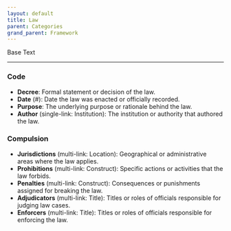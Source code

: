 ```yaml
---
layout: default
title: Law
parent: Categories
grand_parent: Framework 
---
```


Base Text 

---
### Code
- **Decree**: Formal statement or decision of the law.
- **Date** (#): Date the law was enacted or officially recorded.
- **Purpose**: The underlying purpose or rationale behind the law.
- **Author** (single-link: Institution): The institution or authority that authored the law.

### Compulsion
- **Jurisdictions** (multi-link: Location): Geographical or administrative areas where the law applies.
- **Prohibitions** (multi-link: Construct): Specific actions or activities that the law forbids.
- **Penalties** (multi-link: Construct): Consequences or punishments assigned for breaking the law.
- **Adjudicators** (multi-link: Title): Titles or roles of officials responsible for judging law cases.
- **Enforcers** (multi-link: Title): Titles or roles of officials responsible for enforcing the law.

